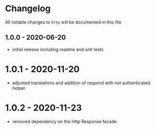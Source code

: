 # Changelog

All notable changes to `http` will be documented in this file

## 1.0.0 - 2020-06-20

- initial release including readme and unit tests

# 1.0.1 - 2020-11-20

- adjusted translations and addition of respond with not authenticated helper.

# 1.0.2 - 2020-11-23

- removed dependency on the Http Response facade.



